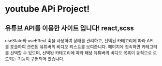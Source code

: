 # youtube APi Project!

## 유튜브 API를 이용한 사이트 입니다! react,scss


useState와 useEffect 훅을 사용하여 상태를 관리하고, 선택된 카테고리에 따라 API를 호출하여 관련된 유튜버의 비디오 리스트를 보여줍니다. 
페이지에 접속하면 카테고리를 선택할 수 있으며, 선택된 카테고리에 따라 해당 유튜버의 비디오 목록이 동적으로 로드되는 기능이 구현되어 있습니다.


